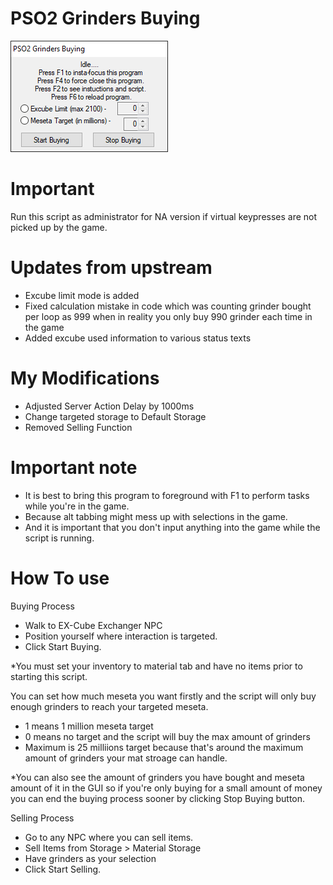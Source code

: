 # PSO2 Grinders Buying
![Screenshot](/Screenshot.png?raw=true "Screenshot")

# Important
Run this script as administrator for NA version if virtual keypresses are not picked up by the game.

# Updates from upstream
- Excube limit mode is added
- Fixed calculation mistake in code which was counting grinder bought per loop as 999 when in reality you only buy 990 grinder each time in the game
- Added excube used information to various status texts

# My Modifications
- Adjusted Server Action Delay by 1000ms
- Change targeted storage to Default Storage
- Removed Selling Function

# Important note
- It is best to bring this program to foreground with F1 to perform tasks while you're in the game.
- Because alt tabbing might mess up with selections in the game.
- And it is important that you don't input anything into the game while the script is running.

# How To use

Buying Process
- Walk to EX-Cube Exchanger NPC
- Position yourself where interaction is targeted.
- Click Start Buying.

*You must set your inventory to material tab and have no items prior to starting this script. 

You can set how much meseta you want firstly and the script will only buy enough grinders to reach your targeted meseta.
- 1 means 1 million meseta target
- 0 means no target and the script will buy the max amount of grinders
- Maximum is 25 milliions target because that's around the maximum amount of grinders your mat stroage can handle.

*You can also see the amount of grinders you have bought and meseta amount of it in the GUI so if you're only buying for a small amount of money you can end the buying process sooner by clicking Stop Buying button.

Selling Process
- Go to any NPC where you can sell items.
- Sell Items from Storage > Material Storage
- Have grinders as your selection
- Click Start Selling.
